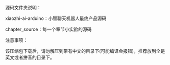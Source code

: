 源码文件夹说明：

xiaozhi-ai-arduino：小智聊天机器人最终产品源码

chapter\_source：每一个章节小实验的源码



注意事项：

该压缩包下载后，请勿解压到带有中文的目录下(可能编译会报错)，推荐放到全是英文或者拼音的目录下。

